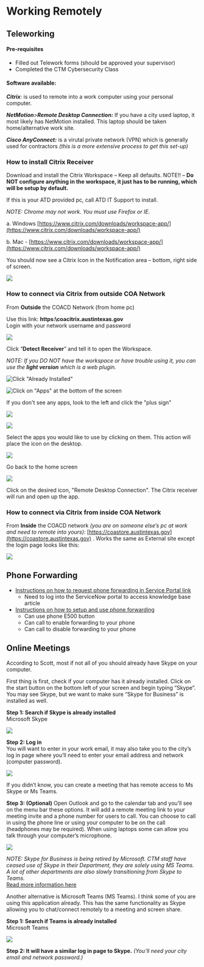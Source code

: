 # Working Remotely

## Teleworking

#### Pre-requisites

* Filled out Telework forms \(should be approved your supervisor\) 
* Completed the CTM Cybersecurity Class

#### Software available: 

_**Citrix**:_ is used to remote into a work computer using your personal computer. 

_**NetMotion**&gt;**Remote Desktop Connection:**_ If you have a city used laptop, it most likely has NetMotion installed. This laptop should be taken home/alternative work site.

_**Cisco AnyConnect:**_ is a virutal private network \(VPN\) which is generally used for contractors _\(this is a more extensive process to get this set-up\)_

### How to install Citrix Receiver 

Download and install the Citrix Workspace – Keep all defaults. NOTE!! – **Do NOT configure anything in the workspace, it just has to be running, which will be setup by default.**

If this is your ATD provided pc, call ATD IT Support to install. 

_NOTE: Chrome may not work. You must use Firefox or IE._

a.     Windows [https://www.citrix.com/downloads/workspace-app/](https://www.citrix.com/downloads/workspace-app/)

b.     Mac - [https://www.citrix.com/downloads/workspace-app/](https://www.citrix.com/downloads/workspace-app/)

You should now see a Citrix Icon in the Notification area – bottom, right side of screen.

![](../.gitbook/assets/image%20%285%29.png)

### How to connect via Citrix from outside COA Network

From **Outside** the COACD Network \(from home pc\) 

Use this link: **https:\\coacitrix.austintexas.gov**  
Login with your network username and password

![](../.gitbook/assets/image%20%2810%29.png)

Click “**Detect Receiver**” and tell it to open the Workspace.

_NOTE: If you DO NOT have the workspace or have trouble using it, you can use the **light version** which is a web plugin._

![Click &quot;Already Installed&quot;](../.gitbook/assets/image%20%282%29.png)

![Click on &quot;Apps&quot; at the bottom of the screen](../.gitbook/assets/image%20%289%29.png)

If you don't see any apps, look to the left and click the "plus sign" 

![](../.gitbook/assets/image.png)

![](../.gitbook/assets/image%20%286%29.png)

Select the apps you would like to use by clicking on them. This action will place the icon on the desktop. 

![](../.gitbook/assets/image%20%287%29.png)

Go back to the home screen

![](../.gitbook/assets/image%20%2811%29.png)

Click on the desired icon, "Remote Desktop Connection". The Citrix receiver will run and open up the app. 

### How to connect via Citrix from inside COA Network

From **Inside** the COACD network _\(you are on someone else’s pc at work and need to remote into yours\)_: [https://coastore.austintexas.gov](https://coastore.austintexas.gov) . Works the same as External site except the login page looks like this:

![](../.gitbook/assets/image%20%284%29.png)

## Phone Forwarding

* [Instructions on how to request phone forwarding in Service Portal link](https://atx.service-now.com/sp?id=kb_article&sys_id=14a79820dbbfb3005b03f482ba961972)
  * Need to log into the ServiceNow portal to access knowledge base article
* [Instructions on how to setup and use phone forwarding](https://atx.service-now.com/sp?id=kb_article&sys_id=c918d420dbbfb3005b03f482ba9619fc)
  * Can use phone E500 button
  * Can call to enable forwarding to your phone
  * Can call to disable forwarding to your phone

## Online Meetings

According to Scott, most if not all of you should already have Skype on your computer.

First thing is first, check if your computer has it already installed. Click on the start button on the bottom left of your screen and begin typing “Skype”. You may see Skype, but we want to make sure “Skype for Business” is installed as well.

**Step 1: Search if Skype is already installed**  
Microsoft Skype

![](../.gitbook/assets/image%20%288%29.png)

**Step 2: Log in**  
You will want to enter in your work email, it may also take you to the city’s log in page where you’ll need to enter your email address and network \(computer password\).

![](../.gitbook/assets/image%20%2813%29.png)

If you didn’t know, you can create a meeting that has remote access to Ms Skype or Ms Teams.

**Step 3: \(Optional\)** Open Outlook and go to the calendar tab and you’ll see on the menu bar these options. It will add a remote meeting link to your meeting invite and a phone number for users to call. You can choose to call in using the phone line or using your computer to be on the call \(headphones may be required\). When using laptops some can allow you talk through your computer’s microphone.

![](../.gitbook/assets/image%20%281%29.png)

_NOTE: Skype for Business is being retired by Microsoft. CTM staff have ceased use of Skype in their Department, they are solely using MS Teams. A lot of other departments are also slowly transitioning from Skype to Teams._  
 [Read more information here](https://docs.microsoft.com/en-us/microsoftteams/faq-journey)

Another alternative is Microsoft Teams \(MS Teams\). I think some of you are using this application already. This has the same functionality as Skype allowing you to chat/connect remotely to a meeting and screen share.

**Step 1: Search if Teams is already installed**  
 Microsoft Teams

![](../.gitbook/assets/image%20%2812%29.png)

 **Step 2: It will have a similar log in page to Skype.** _\(You’ll need your city email and network password.\)_

